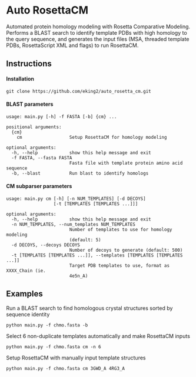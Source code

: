 # Auto RosettaCM

Automated protein homology modeling with Rosetta Comparative Modeling. 
Performs a BLAST search to identify template PDBs with high homology to the query sequence, and generates the input files (MSA, threaded template PDBs, RosettaScript XML and flags) to run RosettaCM.

## Instructions

#### Installation
```
git clone https://github.com/eking2/auto_rosetta_cm.git
```

#### BLAST parameters
```
usage: main.py [-h] -f FASTA [-b] {cm} ...

positional arguments:
  {cm}
    cm                  Setup RosettaCM for homology modeling

optional arguments:
  -h, --help            show this help message and exit
  -f FASTA, --fasta FASTA
                        Fasta file with template protein amino acid sequence
  -b, --blast           Run blast to identify homologs
```

#### CM subparser parameters
```
usage: main.py cm [-h] [-n NUM_TEMPLATES] [-d DECOYS]
                  [-t [TEMPLATES [TEMPLATES ...]]]

optional arguments:
  -h, --help            show this help message and exit
  -n NUM_TEMPLATES, --num_templates NUM_TEMPLATES
                        Number of templates to use for homology modeling
                        (default: 5)
  -d DECOYS, --decoys DECOYS
                        Number of decoys to generate (default: 500)
  -t [TEMPLATES [TEMPLATES ...]], --templates [TEMPLATES [TEMPLATES ...]]
                        Target PDB templates to use, format as XXXX_Chain (ie.
                        4e5n_A)
```


## Examples

Run a BLAST search to find homologous crystal structures sorted by sequence identity
```
python main.py -f chmo.fasta -b
```

Select 6 non-duplicate templates automatically and make RosettaCM inputs
```
python main.py -f chmo.fasta cm -n 6
```

Setup RosettaCM with manually input template structures
```
python main.py -f chmo.fasta cm 3GWD_A 4RG3_A
```



